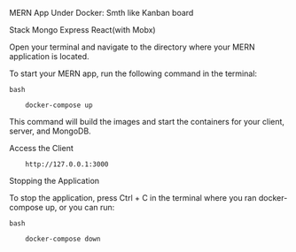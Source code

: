 MERN App Under Docker: Smth like Kanban board

Stack Mongo Express React(with Mobx)

Open your terminal and navigate to the directory where your MERN application is located.

To start your MERN app, run the following command in the terminal:

    bash

        docker-compose up

This command will build the images and start the containers for your client, server, and MongoDB.

Access the Client

        http://127.0.0.1:3000

Stopping the Application

To stop the application, press Ctrl + C in the terminal where you ran docker-compose up, or you can run:

    bash

        docker-compose down
